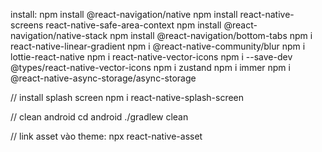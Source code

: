 install:
npm install @react-navigation/native
npm install react-native-screens react-native-safe-area-context
npm install @react-navigation/native-stack
npm install @react-navigation/bottom-tabs
npm i react-native-linear-gradient
npm i @react-native-community/blur
npm i lottie-react-native
npm i react-native-vector-icons
npm i --save-dev @types/react-native-vector-icons
npm i zustand
npm i immer
npm i @react-native-async-storage/async-storage

// install splash screen
npm i react-native-splash-screen

// clean android
cd android
./gradlew clean

// link asset vào theme:
npx react-native-asset

